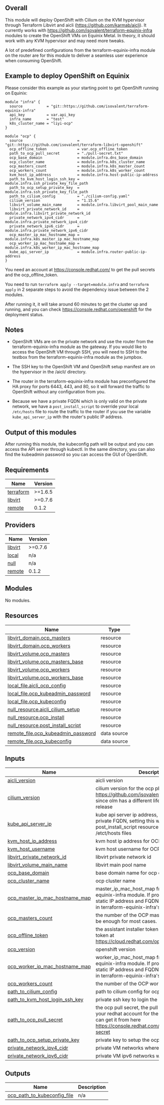 ## Overall

This module will deploy OpenShift with Cilium on the KVM hypervisor through Terraform Libvirt and aicli (https://github.com/karmab/aicli). It currently works with https://github.com/isovalent/terraform-equinix-infra modules to create the OpenShift VMs on Equinix Metal. In theory, it should work with any KVM hypervisor and may need more tweaks.

A lot of predefined configurations from the terraform-equinix-infra module on the router are for this module to deliver a seamless user experience when consuming OpenShift.

## Example to deploy OpenShift on Equinix

Please consider this example as your starting point to get OpenShift running on Equinix:

```hcl
module "infra" {
  source           = "git::https://github.com/isovalent/terraform-equinix-infra"
  api_key          = var.api_key
  infra_name       = "test"
  k8s_cluster_name = "liyi-ocp"
}

module "ocp" {
  source                         = "git::https://github.com/isovalent/terraform-libvirt-openshift"
  ocp_offline_token              = var.ocp_offline_token
  path_to_ocp_pull_secret        = "./pull-secret.txt"
  ocp_base_domain                = module.infra.dns_base_domain
  ocp_cluster_name               = module.infra.k8s_cluster_name
  ocp_masters_count              = module.infra.k8s_master_count
  ocp_workers_count              = module.infra.k8s_worker_count
  kvm_host_ip_address            = module.infra.host-public-ip-address
  path_to_kvm_host_login_ssh_key = module.infra.ssh_private_key_file_path
  path_to_ocp_setup_private_key  = module.infra.ssh_private_key_file_path
  path_to_cilium_config          = "./cilium-config.yaml"
  cilium_version                 = "1.15.6"
  libvirt_volume_main_name       = module.infra.libvirt_pool_main_name
  libvirt_private_network_id     = module.infra.libvirt_private_network_id
  private_network_ipv4_cidr      = module.infra.private_network_ipv4_cidr
  private_network_ipv6_cidr      = module.infra.private_network_ipv6_cidr
  ocp_master_ip_mac_hostname_map = module.infra.k8s_master_ip_mac_hostname_map
  ocp_worker_ip_mac_hostname_map = module.infra.k8s_worker_ip_mac_hostname_map
  kube_api_server_ip             = module.infra.router-public-ip-address
}
```

You need an account at https://console.redhat.com/ to get the pull secrets and the ocp_offline_token.

You need to run `terraform apply --target=module.infra` and `terraform apply` in 2 separate steps to avoid the dependency issue between the 2 modules.

After running it, it will take around 60 minutes to get the cluster up and running, and you can check https://console.redhat.com/openshift for the deployment status.

## Notes
* OpenShift VMs are on the private network and use the router from the terraform-equinix-infra module as the gateway. If you would like to access the OpenShift VM through SSH, you will need to SSH to the testbox from the terraform-equinix-infra module as the jumpbox.

* The SSH key to the OpenShift VM and OpenShift setup manifest are on the hypervisor in the /aicli/ directory.
* The router in the terraform-equinix-infra module has preconfigured the HA proxy for ports 6443, 443, and 80, so it will forward the traffic to OpenShift without any configuration from you.
* Because we have a private FQDN which is only valid on the private network, we have a `post_install_script` to override your local `/etc/hosts` file to route the traffic to the router if you use the variable `kube_api_server_ip` with the router's public IP address.


## Output of this modules
After running this module, the kubeconfig path will be output and you can access the API server through kubectl. In the same directory, you can also find the kubeadmin password so you can access the GUI of OpenShift.

<!-- BEGIN_TF_DOCS -->
## Requirements

| Name | Version |
|------|---------|
| <a name="requirement_terraform"></a> [terraform](#requirement\_terraform) | >=1.6.5 |
| <a name="requirement_libvirt"></a> [libvirt](#requirement\_libvirt) | >=0.7.6 |
| <a name="requirement_remote"></a> [remote](#requirement\_remote) | 0.1.2 |

## Providers

| Name | Version |
|------|---------|
| <a name="provider_libvirt"></a> [libvirt](#provider\_libvirt) | >=0.7.6 |
| <a name="provider_local"></a> [local](#provider\_local) | n/a |
| <a name="provider_null"></a> [null](#provider\_null) | n/a |
| <a name="provider_remote"></a> [remote](#provider\_remote) | 0.1.2 |

## Modules

No modules.

## Resources

| Name | Type |
|------|------|
| [libvirt_domain.ocp_masters](https://registry.terraform.io/providers/dmacvicar/libvirt/latest/docs/resources/domain) | resource |
| [libvirt_domain.ocp_workers](https://registry.terraform.io/providers/dmacvicar/libvirt/latest/docs/resources/domain) | resource |
| [libvirt_volume.ocp_masters](https://registry.terraform.io/providers/dmacvicar/libvirt/latest/docs/resources/volume) | resource |
| [libvirt_volume.ocp_masters_base](https://registry.terraform.io/providers/dmacvicar/libvirt/latest/docs/resources/volume) | resource |
| [libvirt_volume.ocp_workers](https://registry.terraform.io/providers/dmacvicar/libvirt/latest/docs/resources/volume) | resource |
| [libvirt_volume.ocp_workers_base](https://registry.terraform.io/providers/dmacvicar/libvirt/latest/docs/resources/volume) | resource |
| [local_file.aicli_ocp_config](https://registry.terraform.io/providers/hashicorp/local/latest/docs/resources/file) | resource |
| [local_file.ocp_kubeadmin_password](https://registry.terraform.io/providers/hashicorp/local/latest/docs/resources/file) | resource |
| [local_file.ocp_kubeconfig](https://registry.terraform.io/providers/hashicorp/local/latest/docs/resources/file) | resource |
| [null_resource.aicli_cilium_setup](https://registry.terraform.io/providers/hashicorp/null/latest/docs/resources/resource) | resource |
| [null_resource.ocp_install](https://registry.terraform.io/providers/hashicorp/null/latest/docs/resources/resource) | resource |
| [null_resource.post_install_script](https://registry.terraform.io/providers/hashicorp/null/latest/docs/resources/resource) | resource |
| [remote_file.ocp_kubeadmin_password](https://registry.terraform.io/providers/tenstad/remote/0.1.2/docs/data-sources/file) | data source |
| [remote_file.ocp_kubeconfig](https://registry.terraform.io/providers/tenstad/remote/0.1.2/docs/data-sources/file) | data source |

## Inputs

| Name | Description | Type | Default | Required |
|------|-------------|------|---------|:--------:|
| <a name="input_aicli_version"></a> [aicli\_version](#input\_aicli\_version) | aicli version | `string` | `"99.0.202403282009"` | no |
| <a name="input_cilium_version"></a> [cilium\_version](#input\_cilium\_version) | cilium version for the ocp please check https://github.com/isovalent/cilium-ee-olm since olm has a different life cycle from helm release | `string` | n/a | yes |
| <a name="input_kube_api_server_ip"></a> [kube\_api\_server\_ip](#input\_kube\_api\_server\_ip) | kube api server ip address, since we use the private FQDN, setting this will run post\_install\_script resource to override the /etct/hosts files | `string` | `""` | no |
| <a name="input_kvm_host_ip_address"></a> [kvm\_host\_ip\_address](#input\_kvm\_host\_ip\_address) | kvm host ip address for OCP VM deployment | `string` | n/a | yes |
| <a name="input_kvm_host_username"></a> [kvm\_host\_username](#input\_kvm\_host\_username) | kvm host username for OCP VM deployment | `string` | `"root"` | no |
| <a name="input_libvirt_private_network_id"></a> [libvirt\_private\_network\_id](#input\_libvirt\_private\_network\_id) | libvirt private network id | `any` | n/a | yes |
| <a name="input_libvirt_volume_main_name"></a> [libvirt\_volume\_main\_name](#input\_libvirt\_volume\_main\_name) | libvirt main pool name | `any` | n/a | yes |
| <a name="input_ocp_base_domain"></a> [ocp\_base\_domain](#input\_ocp\_base\_domain) | base domain name for ocp cluster | `string` | n/a | yes |
| <a name="input_ocp_cluster_name"></a> [ocp\_cluster\_name](#input\_ocp\_cluster\_name) | ocp cluster name | `string` | `"default-ocp-name"` | no |
| <a name="input_ocp_master_ip_mac_hostname_map"></a> [ocp\_master\_ip\_mac\_hostname\_map](#input\_ocp\_master\_ip\_mac\_hostname\_map) | master\_ip\_mac\_host\_map from terraform-equinix-infra module. If provided, it will get the static IP address and FQDN mapping predefined in terraform-equinix-infra's router | `string` | `""` | no |
| <a name="input_ocp_masters_count"></a> [ocp\_masters\_count](#input\_ocp\_masters\_count) | the number of the OCP master VM, 3 or 5 shoud be enough for most cases. | `number` | `3` | no |
| <a name="input_ocp_offline_token"></a> [ocp\_offline\_token](#input\_ocp\_offline\_token) | the assistant installer token gather an offline token at https://cloud.redhat.com/openshift/token | `string` | `""` | no |
| <a name="input_ocp_version"></a> [ocp\_version](#input\_ocp\_version) | openshift version | `string` | `4.14` | no |
| <a name="input_ocp_worker_ip_mac_hostname_map"></a> [ocp\_worker\_ip\_mac\_hostname\_map](#input\_ocp\_worker\_ip\_mac\_hostname\_map) | worker\_ip\_mac\_host\_map from terraform-equinix-infra module. If provided, it will get the static IP address and FQDN mapping predefined in terraform-equinix-infra's router | `string` | `""` | no |
| <a name="input_ocp_workers_count"></a> [ocp\_workers\_count](#input\_ocp\_workers\_count) | the number of the OCP worker VM. | `number` | `2` | no |
| <a name="input_path_to_cilium_config"></a> [path\_to\_cilium\_config](#input\_path\_to\_cilium\_config) | path to cilium config for ocp | `string` | n/a | yes |
| <a name="input_path_to_kvm_host_login_ssh_key"></a> [path\_to\_kvm\_host\_login\_ssh\_key](#input\_path\_to\_kvm\_host\_login\_ssh\_key) | private ssh key to login the kvm host | `string` | n/a | yes |
| <a name="input_path_to_ocp_pull_secret"></a> [path\_to\_ocp\_pull\_secret](#input\_path\_to\_ocp\_pull\_secret) | the ocp pull secret, the pull secret should match your redhat account for the offline\_token. you can get it from here https://console.redhat.com/openshift/install/pull-secret | `string` | `""` | no |
| <a name="input_path_to_ocp_setup_private_key"></a> [path\_to\_ocp\_setup\_private\_key](#input\_path\_to\_ocp\_setup\_private\_key) | private key to setup the ocp cluster | `string` | n/a | yes |
| <a name="input_private_network_ipv4_cidr"></a> [private\_network\_ipv4\_cidr](#input\_private\_network\_ipv4\_cidr) | private VM networks where the OCP VM sit | `any` | n/a | yes |
| <a name="input_private_network_ipv6_cidr"></a> [private\_network\_ipv6\_cidr](#input\_private\_network\_ipv6\_cidr) | private VM ipv6 networks where the OCP VM sit | `string` | `""` | no |

## Outputs

| Name | Description |
|------|-------------|
| <a name="output_ocp_path_to_kubeconfig_file"></a> [ocp\_path\_to\_kubeconfig\_file](#output\_ocp\_path\_to\_kubeconfig\_file) | n/a |
<!-- END_TF_DOCS -->